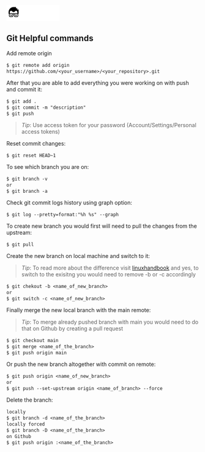 <a href="../../README.md">
<img 
src="../../.readme/assets/codeacademy-white.svg" 
height="42">
</a>

## Git Helpful commands

Add remote origin
```
$ git remote add origin 
https://github.com/<your_username>/<your_repository>.git
```

After that you are able to add everything you were 
working on with push and commit it:
```
$ git add .
$ git commit -m "description"
$ git push
```
> *Tip*: Use access token for your password 
(Account/Settings/Personal access tokens)

Reset commit changes:
```
$ git reset HEAD~1
```

To see which branch you are on:
```
$ git branch -v
or
$ git branch -a
```

Check git commit logs history using graph option:
```
$ git log --pretty=format:"%h %s" --graph
```

To create new branch you would first will need to 
pull the changes from the upstream:
```
$ git pull
```

Create the new branch on local machine and switch 
to it:
> *Tip*: To read more about the difference visit
[linuxhandbook](https://linuxhandbook.com/git-switch-checkout/)
and yes, to switch to the exisitng you would need 
to remove -b or -c accordingly
```
$ git chekout -b <name_of_new_branch> 
or 
$ git switch -c <name_of_new_branch>
```

Finally merge the new local branch with the main
remote:
> *Tip*: To merge already pushed branch with
main you would need to do that on Github
by creating a pull request
```
$ git checkout main
$ git merge <name_of_the_branch>
$ git push origin main
```

Or push the new branch altogether with commit on remote:
```
$ git push origin <name_of_new_branch>
or 
$ git push --set-upstream origin <name_of_branch> --force
```

Delete the branch: 
```
locally
$ git branch -d <name_of_the_branch>
locally forced
$ git branch -D <name_of_the_branch>
on Github
$ git push origin :<name_of_the_branch>
```
